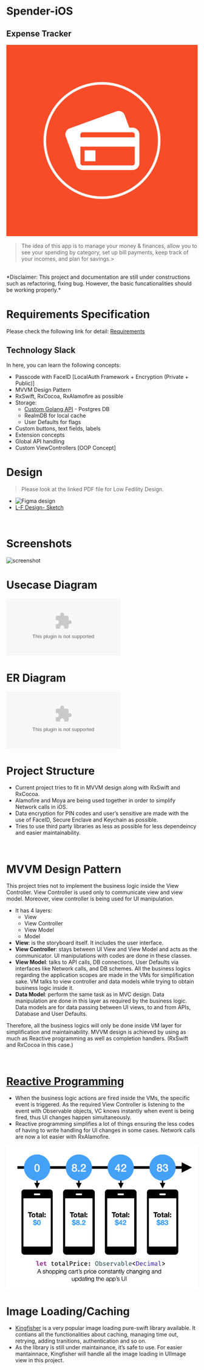 # Spender-iOS

## Expense Tracker

![spender-logo](https://github.com/hanlinag/spender-ios/blob/485923ae362372c2c312620bab32b846d241fd33/files/logo.png)

> The idea of this app is to manage your money & finances, allow you to see your spending by category, set up bill payments, keep track of your incomes, and plan for savings.>

</br>
*Disclaimer: This project and documentation are still under constructions such as refactoring, fixing bug. However, the basic funcationalities should be working properly.*

 </br>

# Requirements Specification

Please check the following link for detail: [Requirements](https://github.com/hanlinag/spender-ios/blob/develop/Requirements.md)

## Technology Slack

In here, you can learn the following concepts: </br>

- Passcode with FaceID [LocalAuth Framework + Encryption (Private + Public)]
- MVVM Design Pattern
- RxSwift, RxCocoa, RxAlamofire as possible
- Storage:
  - [Custom Golang API](https://github.com/hanlinag/go-spender-api) - Postgres DB
  - RealmDB for local cache
  - User Defaults for flags
- Custom buttons, text fields, labels
- Extension concepts
- Global API handling
- Custom ViewControllers [OOP Concept]

# Design

> Please look at the linked PDF file for Low Fedility Design.

- ![Figma design](https://cdn.dribbble.com/users/2264513/screenshots/19347750/media/d359feef55a4dfcdc912d8aea1019d58.png)
- [L-F Design- Sketch](https://github.com/hanlinag/spender-ios/blob/develop/files/Spender-L-F-Mockup.pdf)

</br>

# Screenshots

![screenshot](https://www.saihanlinaung.dev/assets/img/projects/spender.portfolio.png)

# Usecase Diagram

![usecase](www.google.com)

# ER Diagram

![er](www.google.com)

# Project Structure

- Current project tries to fit in MVVM design along with RxSwift and RxCocoa.
- Alamofire and Moya are being used together in order to simplify Network calls in iOS.
- Data encryption for PIN codes and user’s sensitive are made with the use of FaceID, Secure Enclave and Keychain as possible.
- Tries to use third party libraries as less as possible for less dependeincy and easier maintainability.

</br>

# MVVM Design Pattern

This project tries not to implement the business logic inside the View Controller. View Controller is used only to communicate view and view model. Moreover, view controller is being used for UI manipulation.

- It has 4 layers:
  - View
  - View Controller
  - View Model
  - Model
- **View**: is the storyboard itself. It includes the user interface.
- **View Controller**: stays between UI View and View Model and acts as the communicator. UI manipulations with codes are done in these classes.
- **View Model**: talks to API calls, DB connections, User Defaults via interfaces like Network calls, and DB schemes. All the business logics regarding the application scopes are made in the VMs for simplification sake. VM talks to view controller and data models while trying to obtain business logic inside it.
- **Data Model**: perform the same task as in MVC design. Data manipulation are done in this layer as required by the business logic. Data models are for data passing between UI views, to and from APIs, Database and User Defaults.

Therefore, all the business logics will only be done inside VM layer for simplification and maintainability. MVVM design is achieved by using as much as Reactive programming as well as completion handlers. (RxSwift and RxCocoa in this case.)

</br>

# [Reactive Programming](https://reactivex.io)

- When the business logic actions are fired inside the VMs, the specific event is triggered. As the required View Controller is listening to the event with Observable objects, VC knows instantly when event is being fired, thus UI changes happen simultaneously.
- Reactive programming simplifies a lot of things ensuring the less codes of having to write handling for UI changes in some cases. Network calls are now a lot easier with RxAlamofire.

![reactive-programming](https://github.com/hanlinag/spender-ios/blob/develop/files/reactive-programming.png)
</br>

# Image Loading/Caching

- [Kingfisher](https://github.com/onevcat/Kingfisher) is a very popular image loading pure-swift library available. It contians all the functionalities about caching, managing time out, retrying, adding tranitions, authentication and so on.
- As the library is still under maintainance, it’s safe to use. For easier mantainnace, Kingfisher will handle all the image loading in UIImage view in this project.
